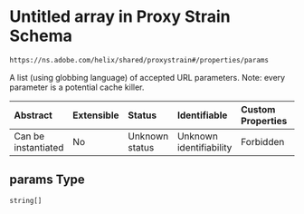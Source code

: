 # Untitled array in Proxy Strain Schema

```txt
https://ns.adobe.com/helix/shared/proxystrain#/properties/params
```

A list (using globbing language) of accepted URL parameters. Note: every parameter is a potential cache killer.

| Abstract            | Extensible | Status         | Identifiable            | Custom Properties | Additional Properties | Access Restrictions | Defined In                                                                 |
| :------------------ | :--------- | :------------- | :---------------------- | :---------------- | :-------------------- | :------------------ | :------------------------------------------------------------------------- |
| Can be instantiated | No         | Unknown status | Unknown identifiability | Forbidden         | Allowed               | none                | [proxystrain.schema.json*](proxystrain.schema.json "open original schema") |

## params Type

`string[]`
